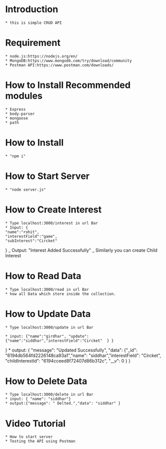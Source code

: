 # Introduction

    * this is simple CRUD API

# Requirement

    * node.js:https://nodejs.org/en/
    * MongoDB:https://www.mongodb.com/try/download/community
    * Postman API:https://www.postman.com/downloads/

# How to Install Recommended modules

    * Express
    * body-parser
    * mongoose
    * path

# How to Install

    * "npm i"

# How to Start Server

    * "node server.js"

# How to Create Interest

    * Type localhost:3000/interest in url Bar
    * Input: {
    "name":"rohit",
    "interestField":"game",
    "subInterest":"Circket"

}
_ Output: "Interest Added Successfully"
_ Similarly you can create Child Interest

# How to Read Data

    * Type localhost:3000/read in url Bar
    * how all Data which store inside the collection.

# How to Update Data

    * Type localhost:3000/update in url Bar

    * input: {"name":"girdhar", "update":{"name":"siddhar","interestField":"Circket"  } }

} \* output: {
"message": "Updated Successfully",
"data": {"\_id": "6194db564fd2226148ca93a1","name": "siddhar","interestField": "Circket",
"childInterestId": "6194cceed8f72407d86b312c",
"\_\_v": 0
}
}

# How to Delete Data

    * Type localhost:3000/delete in url Bar
    * input: { "name": "siddhar"}
    * output:{"message": " Delted.","data": "siddhar" }

# Video Tutorial

    * How to start server
    * Testing the API using Postman
